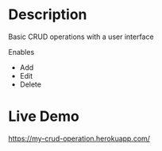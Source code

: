
# Description

Basic CRUD operations with a user interface

Enables
* Add
* Edit
* Delete

# Live Demo

https://my-crud-operation.herokuapp.com/

